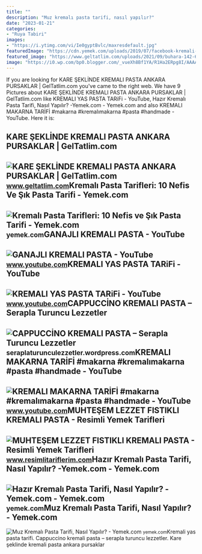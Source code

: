```yaml
---
title: ""
description: "Muz kremalı pasta tarifi, nasıl yapılır?"
date: "2023-01-21"
categories:
- "Ruya Tabiri"
images:
- "https://i.ytimg.com/vi/Ie0gyptBvlc/maxresdefault.jpg"
featuredImage: "https://cdn.yemek.com/uploads/2019/07/facebook-kremali-pasta-tarifleri.jpg"
featured_image: "https://www.geltatlim.com/uploads/2021/09/buhara-142-633.jpg"
image: "https://i0.wp.com/bp0.blogger.com/_vueXh8Bf1YA/R1Ha2ERpg8I/AAAAAAAAAFU/cA8OIzi3BwM/s400/HPIM1537.JPG"
---
```


If you are looking for KARE ŞEKLİNDE KREMALI PASTA ANKARA PURSAKLAR | GelTatlim.com you've came to the right web. We have 9 Pictures about KARE ŞEKLİNDE KREMALI PASTA ANKARA PURSAKLAR | GelTatlim.com like KREMALI YAS PASTA TARiFi - YouTube, Hazır Kremalı Pasta Tarifi, Nasıl Yapılır? -Yemek.com - Yemek.com and also KREMALI MAKARNA TARİFİ #makarna #kremalımakarna #pasta #handmade - YouTube. Here it is:

KARE ŞEKLİNDE KREMALI PASTA ANKARA PURSAKLAR | GelTatlim.com
------------------------------------------------------------

 ![KARE ŞEKLİNDE KREMALI PASTA ANKARA PURSAKLAR | GelTatlim.com](https://www.geltatlim.com/uploads/2021/09/buhara-142-633.jpg) <small>www.geltatlim.com</small>Kremalı Pasta Tarifleri: 10 Nefis Ve Şık Pasta Tarifi - Yemek.com
-----------------------------------------------------------------

 ![Kremalı Pasta Tarifleri: 10 Nefis ve Şık Pasta Tarifi - Yemek.com](https://cdn.yemek.com/uploads/2019/07/facebook-kremali-pasta-tarifleri.jpg) <small>yemek.com</small>GANAJLI KREMALI PASTA - YouTube
-------------------------------

 ![GANAJLI KREMALI PASTA - YouTube](https://i.ytimg.com/vi/OJ87gMxBfwk/maxresdefault.jpg) <small>www.youtube.com</small>KREMALI YAS PASTA TARiFi - YouTube
----------------------------------

 ![KREMALI YAS PASTA TARiFi - YouTube](https://i.ytimg.com/vi/Ie0gyptBvlc/maxresdefault.jpg) <small>www.youtube.com</small>CAPPUCCİNO KREMALI PASTA – Serapla Turuncu Lezzetler
----------------------------------------------------

 ![CAPPUCCİNO KREMALI PASTA – Serapla Turuncu Lezzetler](https://i0.wp.com/bp0.blogger.com/_vueXh8Bf1YA/R1Ha2ERpg8I/AAAAAAAAAFU/cA8OIzi3BwM/s400/HPIM1537.JPG) <small>seraplaturunculezzetler.wordpress.com</small>KREMALI MAKARNA TARİFİ #makarna #kremalımakarna #pasta #handmade - YouTube
--------------------------------------------------------------------------

 ![KREMALI MAKARNA TARİFİ #makarna #kremalımakarna #pasta #handmade - YouTube](https://i.ytimg.com/vi/DRelfCJLnW0/maxresdefault.jpg) <small>www.youtube.com</small>MUHTEŞEM LEZZET FISTIKLI KREMALI PASTA - Resimli Yemek Tarifleri
----------------------------------------------------------------

 ![MUHTEŞEM LEZZET FISTIKLI KREMALI PASTA - Resimli Yemek Tarifleri](https://1.bp.blogspot.com/-S32_xNaQTnc/YKlKHwhVaZI/AAAAAAAADec/voqo55KnsikvPMPtEXgWUW7vAlpq8R6TwCLcBGAsYHQ/s320/F%25C4%25B1st%25C4%25B1kl%25C4%25B1%2BPasta.jpg) <small>www.resimlitariflerim.com</small>Hazır Kremalı Pasta Tarifi, Nasıl Yapılır? -Yemek.com - Yemek.com
-----------------------------------------------------------------

 ![Hazır Kremalı Pasta Tarifi, Nasıl Yapılır? -Yemek.com - Yemek.com](https://cdn.yemek.com/mnresize/1250/833/uploads/2021/10/hazir-kremali-pasta-kubra.jpg) <small>yemek.com</small>Muz Kremalı Pasta Tarifi, Nasıl Yapılır? - Yemek.com
----------------------------------------------------

 ![Muz Kremalı Pasta Tarifi, Nasıl Yapılır? - Yemek.com](https://cdn.yemek.com/mncrop/940/625/uploads/2020/10/muz-kremali-pasta-tarifi.jpg) <small>yemek.com</small>Kremali yas pasta tarifi. Cappucci̇no kremali pasta – serapla turuncu lezzetler. Kare şekli̇nde kremali pasta ankara pursaklar
